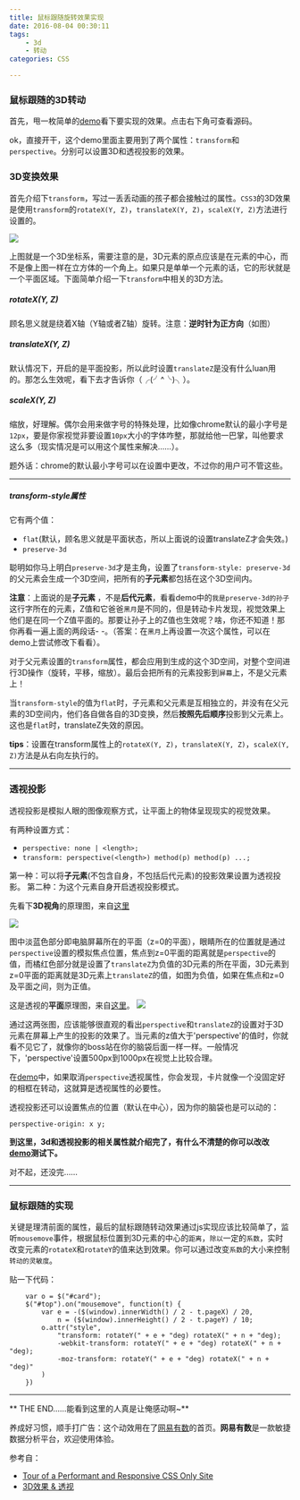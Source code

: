 ```yaml
---
title: 鼠标跟随旋转效果实现
date: 2016-08-04 00:30:11
tags:
    - 3d
    - 转动
categories: CSS

---
```

### 鼠标跟随的3D转动

首先，甩一枚简单的[demo](http://runjs.cn/detail/1hnseaw3)看下要实现的效果。点击右下角可查看源码。

ok，直接开干，这个demo里面主要用到了两个属性：`transform`和`perspective`。分别可以设置3D和透视投影的效果。

### 3D变换效果

首先介绍下`transform`，写过一丢丢动画的孩子都会接触过的属性。`CSS3`的3D效果是使用`transform`的`rotateX(Y, Z)`，`translateX(Y, Z)`，`scaleX(Y, Z)`方法进行设置的。

![](./images/坐标.png)

上图就是一个3D坐标系，需要注意的是，3D元素的原点应该是在元素的中心，而不是像上图一样在立方体的一个角上。如果只是单单一个元素的话，它的形状就是一个平面区域。下面简单介绍一下`transform`中相关的3D方法。

##### rotateX(Y, Z)

顾名思义就是绕着X轴（Y轴或者Z轴）旋转。注意：**逆时针为正方向**（如图）

##### translateX(Y, Z)

默认情况下，开启的是平面投影，所以此时设置`translateZ`是没有什么luan用的。那怎么生效呢，看下去才告诉你（╭(╯^╰)╮）。

##### scaleX(Y, Z)

缩放，好理解。偶尔会用来做字号的特殊处理，比如像chrome默认的最小字号是`12px`，要是你家视觉非要设置`10px`大小的字体咋整，那就给他一巴掌，叫他要求这么多（现实情况是可以用这个属性来解决……）。

题外话：chrome的默认最小字号可以在设置中更改，不过你的用户可不管这些。

----

##### transform-style属性

它有两个值：
* `flat`(默认，顾名思义就是平面状态，所以上面说的设置translateZ才会失效。)
* `preserve-3d`

聪明如你马上明白`preserve-3d`才是主角，设置了`transform-style: preserve-3d`的父元素会生成一个3D空间，把所有的**子元素**都包括在这个3D空间内。

**注意**：上面说的是**子元素** ，不是**后代元素**，看看demo中的`我是preserve-3d的孙子`这行字所在的元素，Z值和它爸爸`黑月`是不同的，但是转动卡片发现，视觉效果上他们是在同一个Z值平面的。那要让孙子上的Z值也生效呢？啥，你还不知道！那你再看一遍上面的两段话- -。（答案：在`黑月`上再设置一次这个属性，可以在demo上尝试修改下看看）。

对于父元素设置的`transform`属性，都会应用到生成的这个3D空间，对整个空间进行3D操作（旋转，平移，缩放）。最后会把所有的元素投影到`屏幕`上，不是父元素上！

当`transform-style`的值为`flat`时，子元素和父元素是互相独立的，并没有在父元素的3D空间内，他们各自做各自的3D变换，然后**按照先后顺序**投影到父元素上。这也是`flat`时，translateZ失效的原因。

**tips**：设置在transform属性上的`rotateX(Y, Z)`，`translateX(Y, Z)`，`scaleX(Y, Z)`方法是从右向左执行的。

---

### 透视投影

透视投影是模拟人眼的图像观察方式，让平面上的物体呈现现实的视觉效果。

有两种设置方式：
* `perspective: none | <length>;`
* `transform: perspective(<length>) method(p) method(p) ...;`

第一种：可以将**子元素**(不包含自身，不包括后代元素)的投影效果设置为透视投影。
第二种：为这个元素自身开启透视投影模式。

先看下**3D视角**的原理图，来自[这里](https://css-tricks.com/tour-performant-responsive-css-site/)

![](./images/鼠标跟随旋转效果实现/透视原理图.png)

图中淡蓝色部分即电脑屏幕所在的平面（z=0的平面），眼睛所在的位置就是通过`perspective`设置的模拟焦点位置，焦点到z=0平面的距离就是`perspective`的值，而橘红色部分就是设置了`translateZ`为负值的3D元素的所在平面，3D元素到z=0平面的距离就是3D元素上`translateZ`的值，如图为负值，如果在焦点和z=0及平面之间，则为正值。

这是透视的**平面**原理图，来自[这里](https://segmentfault.com/a/1190000003843764)。
![](./images/鼠标跟随旋转效果实现/透视原理图-平面.png)

通过这两张图，应该能够很直观的看出`perspective`和`translateZ`的设置对于3D元素在屏幕上产生的投影的效果了。当元素的z值大于'perspective'的值时，你就看不见它了，就像你的boss站在你的脑袋后面一样一样。一般情况下，'perspective'设置500px到1000px在视觉上比较合理。

在[demo](http://runjs.cn/detail/1hnseaw3)中，如果取消`perspective`透视属性，你会发现，卡片就像一个没固定好的相框在转动，这就算是透视属性的必要性。

透视投影还可以设置焦点的位置（默认在中心），因为你的脑袋也是可以动的：

`perspective-origin: x y;`

**到这里，3d和透视投影的相关属性就介绍完了，有什么不清楚的你可以改改[demo](http://runjs.cn/detail/1hnseaw3)测试下。**

对不起，还没完……

---

### 鼠标跟随的实现

关键是理清前面的属性，最后的鼠标跟随转动效果通过js实现应该比较简单了，监听`mousemove`事件，根据鼠标位置到3D元素的中心的`距离`，`除以`一定的`系数`，实时改变元素的`rotateX`和`rotateY`的值来达到效果。你可以通过改变`系数`的大小来控制`转动的灵敏度`。

贴一下代码：


        var o = $("#card");
        $("#top").on("mousemove", function(t) {
            var e = -($(window).innerWidth() / 2 - t.pageX) / 20,
                n = ($(window).innerHeight() / 2 - t.pageY) / 10;
            o.attr("style",
                "transform: rotateY(" + e + "deg) rotateX(" + n + "deg);
                -webkit-transform: rotateY(" + e + "deg) rotateX(" + n + "deg);
                -moz-transform: rotateY(" + e + "deg) rotateX(" + n + "deg)"
            )
        })

---

** THE END……能看到这里的人真是让俺感动啊~**

养成好习惯，顺手打广告：这个动效用在了[网易有数](https://youdata.netease.com/)的首页。**网易有数**是一款敏捷数据分析平台，欢迎使用体验。

参考自：
* [Tour of a Performant and Responsive CSS Only Site](https://css-tricks.com/tour-performant-responsive-css-site/)
* [3D效果 & 透视](https://segmentfault.com/a/1190000003843764)
